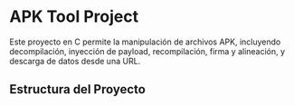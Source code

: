 # APK Tool Project

Este proyecto en C permite la manipulación de archivos APK, incluyendo decompilación, inyección de payload, recompilación, firma y alineación, y descarga de datos desde una URL.

## Estructura del Proyecto

